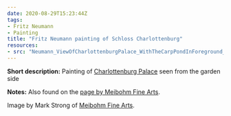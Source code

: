 ```yaml
---
date: 2020-08-29T15:23:44Z
tags:
- Fritz Neumann
- Painting
title: "Fritz Neumann painting of Schloss Charlottenburg"
resources:
- src: "Neumann_ViewOfCharlottenburgPalace_WithTheCarpPondInForeground_WC_slr_1200.jpg"
---
```



**Short description:** Painting of [Charlottenburg Palace](https://en.wikipedia.org/wiki/Schloss_Charlottenburg) seen from the garden side

**Notes:** Also found on the [page by Meibohm Fine Arts](https://www.meibohmfinearts.com/artists/details/2873).

Image by Mark Strong of [Meibohm Fine Arts](http://meibohmfinearts.com/).
